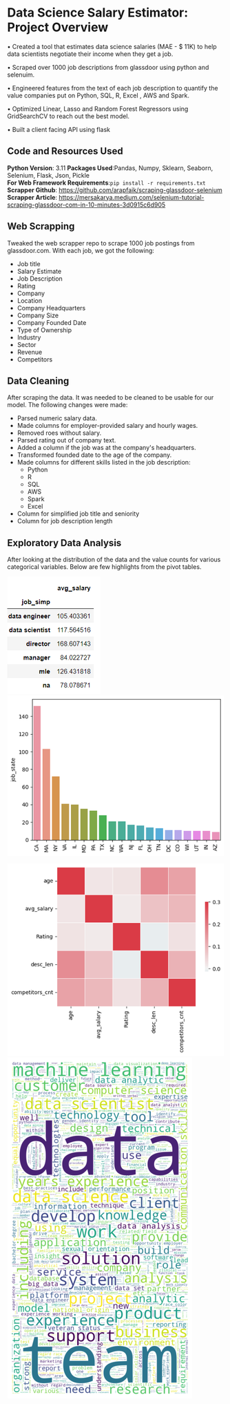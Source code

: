 # Data Science Salary Estimator: Project Overview
•	Created a tool that estimates data science salaries (MAE - $ 11K) to help data scientists negotiate their income when they get a job.

•	Scraped over 1000 job descriptions from glassdoor using python and selenuim.

•	Engineered features from the text of each job description to quantify the value companies put on Python, SQL, R, Excel , AWS and Spark.

•	Optimized Linear, Lasso and Random Forest Regressors using GridSearchCV to reach out the best model.

•	Built a client facing API using flask

## Code and Resources Used

**Python Version**: 3.11
**Packages Used**:Pandas, Numpy, Sklearn, Seaborn, Selenium, Flask, Json, Pickle\
**For Web Framework Requirements**:`pip install -r requirements.txt`\
**Scrapper Github**: https://github.com/arapfaik/scraping-glassdoor-selenium \
**Scrapper Article**: https://mersakarya.medium.com/selenium-tutorial-scraping-glassdoor-com-in-10-minutes-3d0915c6d905

## Web Scrapping

Tweaked the web scrapper repo to scrape 1000 job postings from glassdoor.com. With each job, we got the following:

+ Job title
+ Salary Estimate
+ Job Description
+ Rating
+ Company
+ Location
+ Company Headquarters
+ Company Size
+ Company Founded Date
+ Type of Ownership
+ Industry
+ Sector
+ Revenue
+ Competitors
  
## Data Cleaning

After scraping the data. It was needed to be cleaned to be usable for our model. The following changes were made:

+ Parsed numeric salary data.
+ Made columns for employer-provided salary and hourly wages.
+ Removed roes without salary.
+ Parsed rating out of company text.
+ Added a column if the job was at the company's headquarters.
+ Transformed founded date to the age of the company.
+ Made columns for different skills listed in the job description:
    + Python
    + R
    + SQL
    + AWS
    + Spark
    + Excel
+ Column for simplified job title and seniority
+ Column for job description length

## Exploratory Data Analysis
After looking at the distribution of the data and the value counts for various categorical variables. Below are few highlights from the pivot tables.

![alt text](https://github.com/sarthakking5/Data-Science-Salary-Estimator/blob/main/Images/Screenshot%202023-06-15%20221532.png)       ![alt text](https://github.com/sarthakking5/Data-Science-Salary-Estimator/blob/main/Images/download%20(3).png)

![alt text](https://github.com/sarthakking5/Data-Science-Salary-Estimator/blob/main/Images/download.png) ![alt text](https://github.com/sarthakking5/Data-Science-Salary-Estimator/blob/main/Images/download%20(1).png)
